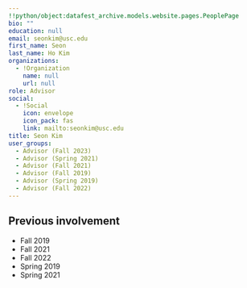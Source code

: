 ```yaml
---
!!python/object:datafest_archive.models.website.pages.PeoplePage
bio: ""
education: null
email: seonkim@usc.edu
first_name: Seon
last_name: Ho Kim
organizations:
  - !Organization
    name: null
    url: null
role: Advisor
social:
  - !Social
    icon: envelope
    icon_pack: fas
    link: mailto:seonkim@usc.edu
title: Seon Kim
user_groups:
  - Advisor (Fall 2023)
  - Advisor (Spring 2021)
  - Advisor (Fall 2021)
  - Advisor (Fall 2019)
  - Advisor (Spring 2019)
  - Advisor (Fall 2022)
---
```


## Previous involvement

- Fall 2019
- Fall 2021
- Fall 2022
- Spring 2019
- Spring 2021
